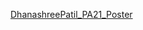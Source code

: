 [DhanashreePatil_PA21_Poster](https://github.com/dhanup6068/telecom_customer_churn/assets/50300879/8a27f6dc-e7c3-4a0a-a3d2-170366a2301d)
